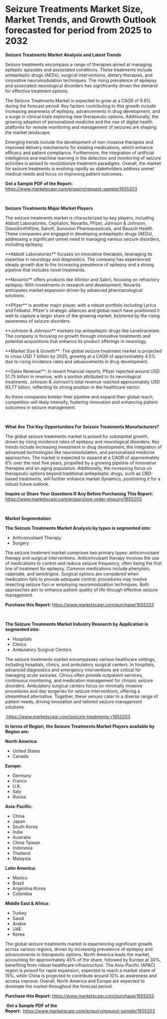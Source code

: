 <p><h1>Seizure Treatments Market Size, Market Trends, and Growth Outlook forecasted for period from 2025 to 2032</h1></p><p><strong>Seizure Treatments Market Analysis and Latest Trends</strong></p>
<p><p>Seizure treatments encompass a range of therapies aimed at managing epileptic episodes and associated conditions. These treatments include antiepileptic drugs (AEDs), surgical interventions, dietary therapies, and innovative neuromodulation techniques. The rising prevalence of epilepsy and associated neurological disorders has significantly driven the demand for effective treatment options.</p><p>The Seizure Treatments Market is expected to grow at a CAGR of 9.8% during the forecast period. Key factors contributing to this growth include increasing awareness of epilepsy, advancements in drug development, and a surge in clinical trials exploring new therapeutic options. Additionally, the growing adoption of personalized medicine and the rise of digital health platforms for remote monitoring and management of seizures are shaping the market landscape.</p><p>Emerging trends include the development of non-invasive therapies and improved delivery mechanisms for existing medications, which enhance efficacy and patient compliance. Furthermore, the integration of artificial intelligence and machine learning in the detection and monitoring of seizure activities is poised to revolutionize treatment paradigms. Overall, the market for seizure treatments is evolving rapidly as stakeholders address unmet medical needs and focus on improving patient outcomes.</p></p>
<p><strong>Get a Sample PDF of the Report:&nbsp;</strong> <a href="https://www.marketscagr.com/enquiry/request-sample/1655203?utm_campaign=2031&utm_medium=2&utm_source=Github&utm_content=ia&utm_term=18042025&utm_id=seizure-treatments">https://www.marketscagr.com/enquiry/request-sample/1655203</a></p>
<p>&nbsp;</p>
<p><strong>Seizure Treatments Major Market Players</strong></p>
<p><p>The seizure treatments market is characterized by key players, including Abbott Laboratories, Cephalon, Novartis, Pfizer, Johnson & Johnson, GlaxoSmithKline, Sanofi, Sunovion Pharmaceuticals, and Bausch Health. These companies are engaged in developing antiepileptic drugs (AEDs), addressing a significant unmet need in managing various seizure disorders, including epilepsy.</p><p>**Abbott Laboratories** focuses on innovative therapies, leveraging its expertise in neurology and diagnostics. The company has experienced steady growth due to the increasing prevalence of epilepsy and a strong pipeline that includes novel treatments. </p><p>**Novartis** offers products like Afinitor and Sabril, focusing on refractory epilepsy. With investments in research and development, Novartis anticipates market expansion driven by advanced pharmacological solutions.</p><p>**Pfizer** is another major player, with a robust portfolio including Lyrica and Felbatol. Pfizer's strategic alliances and global reach have positioned it well to capture a larger share of the growing market, bolstered by the rising awareness of seizure disorders.</p><p>**Johnson & Johnson** markets top antiepileptic drugs like Levetiracetam. The company is focusing on growth through innovative treatments and potential acquisitions that enhance its product offerings in neurology.</p><p>**Market Size & Growth**: The global seizure treatment market is projected to cross USD 7 billion by 2025, growing at a CAGR of approximately 4.5% due to rising incidence rates and advancements in drug development.</p><p>**Sales Revenue**: In recent financial reports, Pfizer reported around USD 51.75 billion in revenue, with a portion attributed to its neurological treatments. Johnson & Johnson’s total revenue reached approximately USD 93.77 billion, reflecting its strong position in the healthcare sector. </p><p>As these companies bolster their pipeline and expand their global reach, competition will likely intensify, fostering innovation and enhancing patient outcomes in seizure management.</p></p>
<p>&nbsp;</p>
<p><strong>What Are The Key Opportunities For Seizure Treatments Manufacturers?</strong></p>
<p><p>The global seizure treatments market is poised for substantial growth, driven by rising incidence rates of epilepsy and neurological disorders. Key trends include increasing investment in drug development, the integration of advanced technologies like neuromodulation, and personalized medicine approaches. The market is expected to expand at a CAGR of approximately 6% over the next five years, propelled by a growing pipeline of innovative therapies and an aging population. Additionally, the increasing focus on therapeutic options beyond traditional antiepileptic drugs, such as CBD-based treatments, will further enhance market dynamics, positioning it for a robust future outlook.</p></p>
<p><strong>Inquire or Share Your Questions If Any Before Purchasing This Report:</strong> <a href="https://www.marketscagr.com/enquiry/pre-order-enquiry/1655203?utm_campaign=2031&utm_medium=2&utm_source=Github&utm_content=ia&utm_term=18042025&utm_id=seizure-treatments">https://www.marketscagr.com/enquiry/pre-order-enquiry/1655203</a></p>
<p>&nbsp;</p>
<p><strong>Market Segmentation</strong></p>
<p><strong>The Seizure Treatments Market Analysis by types is segmented into:</strong></p>
<p><ul><li>Anticonvulsant Therapy</li><li>Surgery</li></ul></p>
<p><p>The seizure treatment market comprises two primary types: anticonvulsant therapy and surgical interventions. Anticonvulsant therapy involves the use of medications to control and reduce seizure frequency, often being the first line of treatment for epilepsy. Common medications include phenytoin, valproate, and lamotrigine. Surgical options are considered when medication fails to provide adequate control; procedures may involve resecting seizure foci or employing neuromodulation techniques. Both approaches aim to enhance patient quality of life through effective seizure management.</p></p>
<p><strong>Purchase this Report:&nbsp;</strong><a href="https://www.marketscagr.com/purchase/1655203?utm_campaign=2031&utm_medium=2&utm_source=Github&utm_content=ia&utm_term=18042025&utm_id=seizure-treatments">https://www.marketscagr.com/purchase/1655203</a></p>
<p>&nbsp;</p>
<p><strong>The Seizure Treatments Market Industry Research by Application is segmented into:</strong></p>
<p><ul><li>Hospitals</li><li>Clinics</li><li>Ambulatory Surgical Centers</li></ul></p>
<p><p>The seizure treatments market encompasses various healthcare settings, including hospitals, clinics, and ambulatory surgical centers. In hospitals, advanced diagnostics and emergency interventions are critical for managing acute seizures. Clinics often provide outpatient services, continuous monitoring, and medication management for chronic seizure disorders. Ambulatory surgical centers focus on minimally invasive procedures and day surgeries for seizure interventions, offering a streamlined alternative. Together, these venues cater to a diverse range of patient needs, driving innovation and tailored seizure management solutions.</p></p>
<p><a href="https://www.marketscagr.com/seizure-treatments-r1655203?utm_campaign=2031&utm_medium=2&utm_source=Github&utm_content=ia&utm_term=18042025&utm_id=seizure-treatments">&nbsp;https://www.marketscagr.com/seizure-treatments-r1655203</a></p>
<p><strong>In terms of Region, the Seizure Treatments Market Players available by Region are:</strong></p>
<p>
    <p> <strong> North America: </strong>
        <ul>
            <li>United States</li>
            <li>Canada</li>
        </ul>
        </p> 
    <p> <strong> Europe: </strong>
        <ul>
            <li>Germany</li>
            <li>France</li>
            <li>U.K.</li>
            <li>Italy</li>
            <li>Russia</li>
        </ul>
        </p> 
    <p> <strong> Asia-Pacific: </strong>
        <ul>
            <li>China</li>
            <li>Japan</li>
            <li>South Korea</li>
            <li>India</li>
            <li>Australia</li>
            <li>China Taiwan</li>
            <li>Indonesia</li>
            <li>Thailand</li>
            <li>Malaysia</li>
        </ul>
        </p> 
    <p> <strong> Latin America: </strong>
        <ul>
            <li>Mexico</li>
            <li>Brazil</li>
            <li>Argentina Korea</li>
            <li>Colombia</li>
        </ul>
        </p> 
    <p> <strong> Middle East & Africa: </strong>
        <ul>
            <li>Turkey</li>
            <li>Saudi</li>
            <li>Arabia</li>
            <li>UAE</li>
            <li>Korea</li>
        </ul>
    </p>
    </p>
<p><p>The global seizure treatments market is experiencing significant growth across various regions, driven by increasing prevalence of epilepsy and advancements in therapeutic options. North America leads the market, accounting for approximately 45% of the share, followed by Europe at 30%, benefiting from robust healthcare infrastructure. The Asia-Pacific (APAC) region is poised for rapid expansion, expected to reach a market share of 15%, while China is projected to contribute around 10% as awareness and access improve. Overall, North America and Europe are expected to dominate the market throughout the forecast period.</p></p>
<p><strong>Purchase this Report: </strong><a href="https://www.marketscagr.com/purchase/1655203?utm_campaign=2031&utm_medium=2&utm_source=Github&utm_content=ia&utm_term=18042025&utm_id=seizure-treatments">https://www.marketscagr.com/purchase/1655203</a></p>
<p>&nbsp;<strong>Get a Sample PDF of the Report:&nbsp;&nbsp;</strong><a href="https://www.marketscagr.com/enquiry/request-sample/1655203?utm_campaign=2031&utm_medium=2&utm_source=Github&utm_content=ia&utm_term=18042025&utm_id=seizure-treatments">https://www.marketscagr.com/enquiry/request-sample/1655203</a></p>
<p><strong></strong></p>
<p><p></p><p></p><p></p></p>